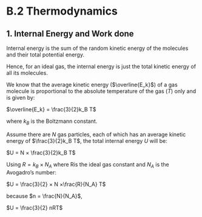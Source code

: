 # B.2 Thermodynamics

## 1. Internal Energy and Work done

Internal energy is the sum of the random kinetic energy of the molecules and their total potential energy.

Hence, for an ideal gas, the internal energy is just the total kinetic energy of all its molecules.

We know that the average kinetic energy ($\overline{E_k}$) of a gas molecule is proportional to the absolute temperature of the gas ($T$) only and is given by:

$\overline{E_k} = \frac{3}{2}k_B T$

where $k_B$ is the Boltzmann constant.

Assume there are $N$ gas particles, each of which has an average kinetic energy of $\frac{3}{2}k_B T$, the total internal energy $U$ will be:

$U = N × \frac{3}{2}k_B T$

Using $R = k_B × N_A$ where Ris the ideal gas constant and $N_A$ is the Avogadro’s number:

$U = \frac{3}{2} × N ×\frac{R}{N_A} T$

because $n = \frac{N}{N_A}$,

$U = \frac{3}{2} nRT$
